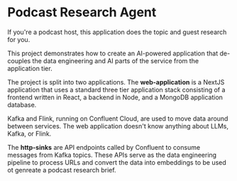 # Podcast Research Agent
If you're a podcast host, this application does the topic and guest research for you. 

This project demonstrates how to create an AI-powered application that de-couples the data engineering and AI
parts of the service from the application tier. 

The project is split into two applications. The **web-application** is a NextJS application that uses
a standard three tier application stack consisting of a frontend written in React, a backend in Node,
and a MongoDB application database.

Kafka and Flink, running on Confluent Cloud, are used to move data around between services. The web
application doesn't know anything about LLMs, Kafka, or Flink.

The **http-sinks** are API endpoints called by Confluent to consume messages from Kafka topics. These
APIs serve as the data engineering pipeline to process URLs and convert the data into embeddings
to be used ot genreate a podcast research brief.